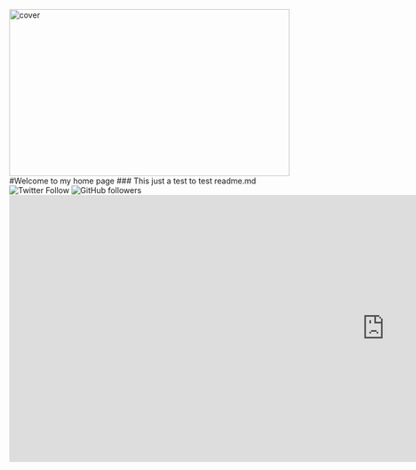 <img src="https://user-images.githubusercontent.com/80727888/174463879-554d5bf9-1f33-468f-8106-36ca994e7a87.png" width="100%" height="300px"  alt="cover"/>
#Welcome to my home page
### This just a test to test readme.md 
<img alt="Twitter Follow" src="https://img.shields.io/twitter/follow/Animals36368991?style=social">
<img alt="GitHub followers" src="https://img.shields.io/github/followers/Black-crypto-gif?style=social">
<iframe width="1350" height="480" src="https://www.youtube.com/embed/RR2EI8EEOOw" title="4K Computer Codes Long Loop Half Hour" frameborder="0" allow="accelerometer; autoplay; clipboard-write; encrypted-media; gyroscope; picture-in-picture" allowfullscreen></iframe>
